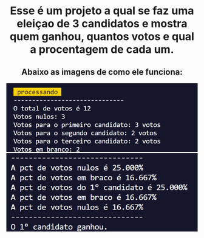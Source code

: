 <a name="readme-top"></a>
<br />
<div align="center">
  <h1>Esse é um projeto a qual se faz uma  eleiçao de 3 candidatos e mostra quem ganhou, quantos votos e qual a procentagem de cada um.</h1>
  <h2>Abaixo as imagens de como ele funciona:</h2>
  <a href="https://github.com/Luiprogramador/eleicao.git">
    <img src="Captura de tela 2024-05-29 162813.png">
    <img src="Captura de tela 2024-05-29 162906.png">
  </a>
</div>
 
